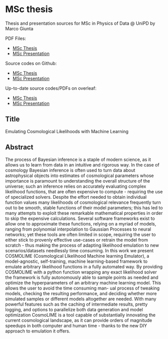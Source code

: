 # MSc thesis
 Thesis and presentation sources for MSc in Physics of Data @ UniPD by Marco Giunta

PDF Files:
* [MSc Thesis](../main/msc_thesis_Marco_Giunta "MSc thesis PDF")
* [MSc Presentation](../main/msc_presentation_Marco_Giunta "MSc presentation PDF")

Source codes on Github:
* [MSc Thesis](../main/thesis_source "MSc thesis source on github")
* [MSc Presentation](../main/presentation_source "MSc presentation source on github")

Up-to-date source codes/PDFs on overleaf:
* [MSc Thesis](https://www.overleaf.com/read/wpkbfsqdqcwp "MSc thesis source on overleaf")
* [MSc Presentation](https://www.overleaf.com/read/hqfcktymfvtr "MSc presentation source on overleaf")

## Title
Emulating Cosmological Likelihoods with Machine Learning

## Abstract
The process of Bayesian inference is a staple of modern science, as it allows us to learn from data in an intuitive and rigorous way. In the case of cosmology
Bayesian inference is often used to turn data about astrophysical objects into estimates of cosmological parameters whose importance is paramount to understanding the overall structure of the universe; 
such an inference relies on accurately evaluating complex likelihood functions, that are often expensive to
compute - requiring the use of specialized solvers. Despite the effort needed to
obtain individual function values many likelihoods of cosmological relevance
frequently turn out to be smooth, stable functions of their model parameters;
this has led to many attempts to exploit these remarkable mathematical properties in order to skip the expensive calculations. Several software frameworks
exist to allow one to approximate these functions, relying on a myriad of models, ranging from polynomial interpolation to Gaussian Processes to neural networks; yet these tools are often limited in scope, requiring the user to either
stick to provenly effective use-cases or retrain the model from scratch - thus
making the process of adapting likelihood emulation to new scenarios/datasets
needlessly time consuming. In this work we present COSMOLIME (Cosmological LIkelihood Machine learning Emulator), a model-agnostic, self-training, machine learning-based framework to emulate arbitrary likelihood functions in a
fully automated way. By providing COSMOLIME with a python function wrapping any exact likelihood solver the framework is fully autonomously able to
sample points as needed and optimize the hyperparameters of an arbitrary machine learning model. This allows the user to avoid the time consuming man-
ual process of tweaking models, checking the resulting performance, and deciding whether more simulated samples or different models altogether are needed.
With many powerful features such as the caching of intermediate results, pretty
logging, and options to parallelize both data generation and model optimization
CosmoLIME is a tool capable of substantially innovating the current cosmological landscape, as it can provide orders of magnitude speedups in both computer
and human time - thanks to the new DIY approach to emulation it offers.
